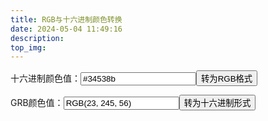 ```yaml
---
title: RGB与十六进制颜色转换
date: 2024-05-04 11:49:16
description:
top_img:
---
```


十六进制颜色值：<input id="v1" type="text" value="#34538b" /><input id="b1" type="button" value="转为RGB格式" />
<p id="showRgb"></p>
GRB颜色值：<input id="v2" type="text" value="RGB(23, 245, 56)" /><input id="b2" type="button" value="转为十六进制形式" />
<p id="showHex"></p>

<script type="text/javascript" js-pjax>
// by zhangxinxu welcome to visit my personal website http://www.zhangxinxu.com/
// 2010-03-12 v1.0.0
//十六进制颜色值域RGB格式颜色值之间的相互转换

//-------------------------------------
/*RGB颜色转换为16进制*/
String.prototype.colorHex = function(){
    var that = this;
    //十六进制颜色值的正则表达式
    var reg = /^#([0-9a-fA-f]{3}|[0-9a-fA-f]{6})$/;
    // 如果是rgb颜色表示
    if (/^(rgb|RGB)/.test(that)) {
        var aColor = that.replace(/(?:\(|\)|rgb|RGB)*/g, "").split(",");
        var strHex = "#";
        for (var i=0; i<aColor.length; i++) {
            var hex = Number(aColor[i]).toString(16);
            if (hex === "0") {
                hex += hex;
            }
            strHex += hex;
        }
        if (strHex.length !== 7) {
            strHex = that;
        }
        return strHex;
    } else if (reg.test(that)) {
    var aNum = that.replace(/#/,"").split("");
        if (aNum.length === 6) {
            return that;
        } else if(aNum.length === 3) {
            var numHex = "#";
            for (var i=0; i<aNum.length; i+=1) {
            numHex += (aNum[i] + aNum[i]);
            }
            return numHex;
        }
    }
    return that;
};

//-------------------------------------------------

/*16进制颜色转为RGB格式*/
String.prototype.colorRgb = function(){
    var sColor = this.toLowerCase();
    //十六进制颜色值的正则表达式
    var reg = /^#([0-9a-fA-f]{3}|[0-9a-fA-f]{6})$/;
    // 如果是16进制颜色
    if (sColor && reg.test(sColor)) {
        if (sColor.length === 4) {
            var sColorNew = "#";
            for (var i=1; i<4; i+=1) {
            sColorNew += sColor.slice(i, i+1).concat(sColor.slice(i, i+1));
            }
            sColor = sColorNew;
        }
        //处理六位的颜色值
        var sColorChange = [];
        for (var i=1; i<7; i+=2) {
            sColorChange.push(parseInt("0x"+sColor.slice(i, i+2)));
        }
        return "RGB(" + sColorChange.join(",") + ")";
    }
    return sColor;
};
</script>
<script type="text/javascript" js-pjax>
var obj = {
    v1: document.getElementById("v1"),
    b1: document.getElementById("b1"),
    s1: document.getElementById("showRgb"),
    v2: document.getElementById("v2"),
    b2: document.getElementById("b2"),
    s2: document.getElementById("showHex")
};
obj.b1.onclick = function(){
    var v = obj.v1.value;
    obj.s1.innerHTML = v.colorRgb();
};
obj.b2.onclick = function(){
    var v = obj.v2.value;
    obj.s2.innerHTML = v.colorHex();
};
</script>
